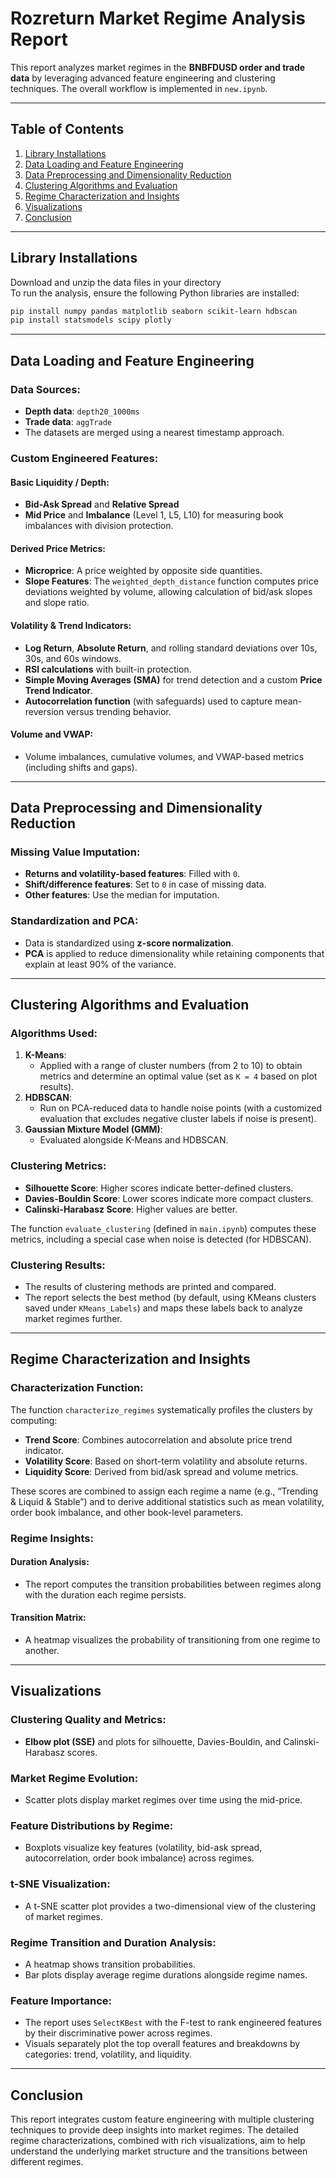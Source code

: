 # Rozreturn Market Regime Analysis Report

This report analyzes market regimes in the **BNBFDUSD order and trade data** by leveraging advanced feature engineering and clustering techniques. The overall workflow is implemented in `new.ipynb`.

---

## Table of Contents
1.  [Library Installations](#library-installations)
2. [Data Loading and Feature Engineering](#data-loading-and-feature-engineering)
3. [Data Preprocessing and Dimensionality Reduction](#data-preprocessing-and-dimensionality-reduction)
4. [Clustering Algorithms and Evaluation](#clustering-algorithms-and-evaluation)
5. [Regime Characterization and Insights](#regime-characterization-and-insights)
6. [Visualizations](#visualizations)
7. [Conclusion](#conclusion)


---
## Library Installations
Download and unzip the data files in your directory <br>
To run the analysis, ensure the following Python libraries are installed:

```bash
pip install numpy pandas matplotlib seaborn scikit-learn hdbscan
pip install statsmodels scipy plotly
```
---

## Data Loading and Feature Engineering

### Data Sources:
- **Depth data**: `depth20_1000ms`
- **Trade data**: `aggTrade`
- The datasets are merged using a nearest timestamp approach.

### Custom Engineered Features:
#### Basic Liquidity / Depth:
- **Bid-Ask Spread** and **Relative Spread**
- **Mid Price** and **Imbalance** (Level 1, L5, L10) for measuring book imbalances with division protection.

#### Derived Price Metrics:
- **Microprice**: A price weighted by opposite side quantities.
- **Slope Features**: The `weighted_depth_distance` function computes price deviations weighted by volume, allowing calculation of bid/ask slopes and slope ratio.

#### Volatility & Trend Indicators:
- **Log Return**, **Absolute Return**, and rolling standard deviations over 10s, 30s, and 60s windows.
- **RSI calculations** with built-in protection.
- **Simple Moving Averages (SMA)** for trend detection and a custom **Price Trend Indicator**.
- **Autocorrelation function** (with safeguards) used to capture mean-reversion versus trending behavior.

#### Volume and VWAP:
- Volume imbalances, cumulative volumes, and VWAP-based metrics (including shifts and gaps).

---

## Data Preprocessing and Dimensionality Reduction

### Missing Value Imputation:
- **Returns and volatility-based features**: Filled with `0`.
- **Shift/difference features**: Set to `0` in case of missing data.
- **Other features**: Use the median for imputation.

### Standardization and PCA:
- Data is standardized using **z-score normalization**.
- **PCA** is applied to reduce dimensionality while retaining components that explain at least 90% of the variance.

---

## Clustering Algorithms and Evaluation

### Algorithms Used:
1. **K-Means**:
   - Applied with a range of cluster numbers (from 2 to 10) to obtain metrics and determine an optimal value (set as `K = 4` based on plot results).
2. **HDBSCAN**:
   - Run on PCA-reduced data to handle noise points (with a customized evaluation that excludes negative cluster labels if noise is present).
3. **Gaussian Mixture Model (GMM)**:
   - Evaluated alongside K-Means and HDBSCAN.

### Clustering Metrics:
- **Silhouette Score**: Higher scores indicate better-defined clusters.
- **Davies-Bouldin Score**: Lower scores indicate more compact clusters.
- **Calinski-Harabasz Score**: Higher values are better.

The function `evaluate_clustering` (defined in `main.ipynb`) computes these metrics, including a special case when noise is detected (for HDBSCAN).

### Clustering Results:
- The results of clustering methods are printed and compared.
- The report selects the best method (by default, using KMeans clusters saved under `KMeans_Labels`) and maps these labels back to analyze market regimes further.

---

## Regime Characterization and Insights

### Characterization Function:
The function `characterize_regimes` systematically profiles the clusters by computing:
- **Trend Score**: Combines autocorrelation and absolute price trend indicator.
- **Volatility Score**: Based on short-term volatility and absolute returns.
- **Liquidity Score**: Derived from bid/ask spread and volume metrics.

These scores are combined to assign each regime a name (e.g., “Trending & Liquid & Stable”) and to derive additional statistics such as mean volatility, order book imbalance, and other book-level parameters.

### Regime Insights:
#### Duration Analysis:
- The report computes the transition probabilities between regimes along with the duration each regime persists.

#### Transition Matrix:
- A heatmap visualizes the probability of transitioning from one regime to another.

---

## Visualizations

### Clustering Quality and Metrics:
- **Elbow plot (SSE)** and plots for silhouette, Davies-Bouldin, and Calinski-Harabasz scores.

### Market Regime Evolution:
- Scatter plots display market regimes over time using the mid-price.

### Feature Distributions by Regime:
- Boxplots visualize key features (volatility, bid-ask spread, autocorrelation, order book imbalance) across regimes.

### t-SNE Visualization:
- A t-SNE scatter plot provides a two-dimensional view of the clustering of market regimes.

### Regime Transition and Duration Analysis:
- A heatmap shows transition probabilities.
- Bar plots display average regime durations alongside regime names.

### Feature Importance:
- The report uses `SelectKBest` with the F-test to rank engineered features by their discriminative power across regimes.
- Visuals separately plot the top overall features and breakdowns by categories: trend, volatility, and liquidity.

---

## Conclusion

This report integrates custom feature engineering with multiple clustering techniques to provide deep insights into market regimes. The detailed regime characterizations, combined with rich visualizations, aim to help understand the underlying market structure and the transitions between different regimes.

